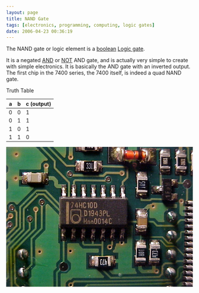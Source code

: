 ```yaml
---
layout: page
title: NAND Gate
tags: [electronics, programming, computing, logic gates]
date: 2006-04-23 00:36:19
---
```

The NAND gate or logic element is a [boolean](/wiki/boolean.html "Boolean") [Logic gate](/wiki/logic_gate.html "Devices designed to perform logical operations").

It is a negated [AND](/wiki/and.html "AND") or [NOT](/wiki/not.html "NOT") AND gate, and is actually very simple to create with simple electronics. It is basically the AND gate with an inverted output. The first chip in the 7400 series, the 7400 itself, is indeed a quad NAND gate.

Truth Table

a  | b  | c (output)
-- | -- | ----------
0  | 0  | 1
0  | 1  | 1
1  | 0  | 1
1  | 1  | 0

![74HC10D Nand Gates on the Lego RCX](/galleries/gallery-1-common-images/127-rcxnandgates.JPG)
